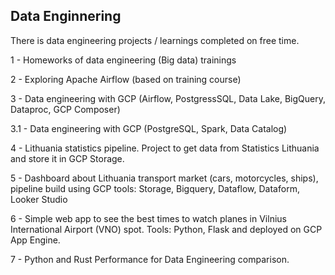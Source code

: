 ## Data Enginnering
There is data engineering projects / learnings completed on free time.

1 - Homeworks of data engineering (Big data) trainings

2 - Exploring Apache Airflow (based on training course)

3 - Data engineering with GCP (Airflow, PostgressSQL, Data Lake, BigQuery, Dataproc, GCP Composer)

3.1 - Data engineering with GCP (PostgreSQL, Spark, Data Catalog)

4 - Lithuania statistics pipeline. Project to get data from Statistics Lithuania and store it in GCP Storage.

5 - Dashboard about Lithuania transport market (cars, motorcycles, ships), pipeline build using GCP tools: Storage, Bigquery, Dataflow, Dataform, Looker Studio

6 - Simple web app to see the best times to watch planes in Vilnius International Airport (VNO) spot. Tools: Python, Flask and deployed on GCP App Engine.

7 - Python and Rust Performance for Data Engineering comparison.
